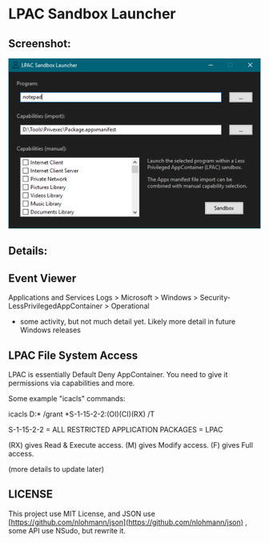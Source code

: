 # LPAC Sandbox Launcher


## Screenshot:
![](https://raw.githubusercontent.com/WildByDesign/Privexec/master/LPAC%20Launcher.png)


## Details:

## Event Viewer

Applications and Services Logs > Microsoft > Windows > Security-LessPrivilegedAppContainer > Operational

* some activity, but not much detail yet. Likely more detail in future Windows releases


## LPAC File System Access

LPAC is essentially Default Deny AppContainer.  You need to give it permissions via capabilities and more.

Some example "icacls" commands:

icacls D:\* /grant *S-1-15-2-2:(OI)(CI)(RX) /T

S-1-15-2-2 = ALL RESTRICTED APPLICATION PACKAGES = LPAC

(RX) gives Read & Execute access.
(M) gives Modify access.
(F) gives Full access.


(more details to update later)


## LICENSE

This project use MIT License, and JSON use [https://github.com/nlohmann/json](https://github.com/nlohmann/json) , some API use NSudo, but rewrite it.
